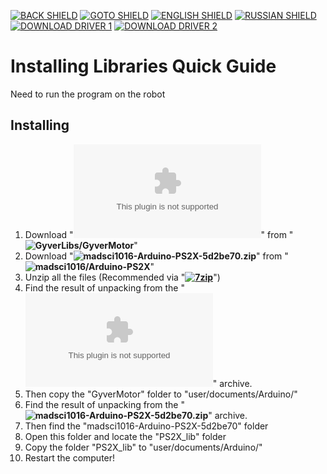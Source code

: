[![BACK SHIELD](https://img.shields.io/badge/..%2F-Back-444?style=flat-square)](../RU_README.md)
[![GOTO SHIELD](https://img.shields.io/badge/..%2Ffirmware-Go-444?style=flat-square)](../firmware/)
[![ENGLISH SHIELD](https://img.shields.io/badge/-English-08f?style=flat-square)]()
[![RUSSIAN SHIELD](https://img.shields.io/badge/-Русский-444?style=flat-square)](RU_README.md)
[![DOWNLOAD DRIVER 1](https://img.shields.io/badge/-Download_Driver_1-F00?style=flat-square)](https://github.com/GyverLibs/GyverMotor/releases/download/4.0/GyverMotor.zip)
[![DOWNLOAD DRIVER 2](https://img.shields.io/badge/-Download_Driver_2-F00?style=flat-square)](https://github.com/madsci1016/Arduino-PS2X/zipball/5d2be701af64d826d268301d83119a6d2ad04f15)
# Installing Libraries Quick Guide
Need to run the program on the robot

## Installing

1. Download "**![GyverMotor.zip](https://github.com/GyverLibs/GyverMotor/releases/download/4.0/GyverMotor.zip)**" from "**![GyverLibs/GyverMotor](https://github.com/GyverLibs/GyverMotor)**"
1. Download "**![madsci1016-Arduino-PS2X-5d2be70.zip](https://github.com/madsci1016/Arduino-PS2X/zipball/5d2be701af64d826d268301d83119a6d2ad04f15)**" from "**![madsci1016/Arduino-PS2X](https://github.com/madsci1016/Arduino-PS2X)**"
1. Unzip all the files (Recommended via "**[![7zip]()](https://www.7-zip.org/)**")
1. Find the result of unpacking from the "**![GyverMotor.zip](https://github.com/GyverLibs/GyverMotor/releases/download/4.0/GyverMotor.zip)**" archive.
1. Then copy the "GyverMotor" folder to "user/documents/Arduino/"
1. Find the result of unpacking from the "**![madsci1016-Arduino-PS2X-5d2be70.zip](https://github.com/madsci1016/Arduino-PS2X/zipball/5d2be701af64d826d268301d83119a6d2ad04f15)**" archive.
1. Then find the "madsci1016-Arduino-PS2X-5d2be70" folder
1. Open this folder and locate the "PS2X_lib" folder
1. Copy the folder "PS2X_lib" to "user/documents/Arduino/"
1. Restart the computer!
